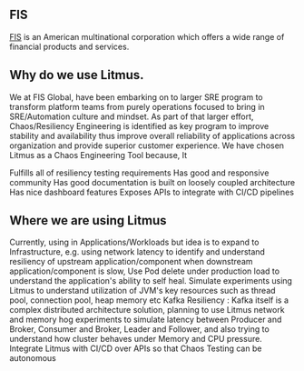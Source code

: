 ## FIS
[FIS](https://www.fisglobal.com/) is an American multinational corporation which offers a wide range of financial products and services.

## Why do we use Litmus.  
We at FIS Global, have been embarking on to larger SRE program to transform platform teams from purely operations focused to bring in SRE/Automation culture and mindset. As part of that larger effort, Chaos/Resiliency Engineering is identified as key program to improve stability and availability thus improve overall reliability of applications across organization and provide superior customer experience. We have chosen Litmus as a Chaos Engineering Tool because, It

Fulfills all of resiliency testing requirements
Has good and responsive community
Has good documentation
is built on loosely coupled architecture
Has nice dashboard features
Exposes APIs to integrate with CI/CD pipelines

## Where we are using Litmus

Currently, using in Applications/Workloads but idea is to expand to Infrastructure, e.g. using network latency to identify and understand resiliency of upstream application/component when downstream application/component is slow, Use Pod delete under production load to understand the application's ability to self heal.
Simulate experiments using Litmus to understand utilization of JVM's key resources such as thread pool, connection pool, heap memory etc
Kafka Resiliency : Kafka itself is a complex distributed architecture solution, planning to use Litmus network and memory hog experiments to simulate latency between Producer and Broker, Consumer and Broker, Leader and Follower, and also trying to understand how cluster behaves under Memory and CPU pressure.
Integrate Litmus with CI/CD over APIs so that Chaos Testing can be autonomous

